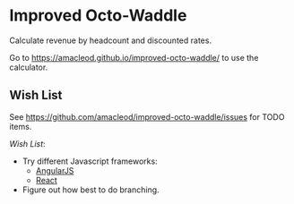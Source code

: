 Improved Octo-Waddle
====================

Calculate revenue by headcount and discounted rates.

Go to https://amacleod.github.io/improved-octo-waddle/ to use the calculator.

Wish List
---------

See https://github.com/amacleod/improved-octo-waddle/issues for TODO items.

*Wish List*:

* Try different Javascript frameworks:
  * [AngularJS][angular]
  * [React][react]
* Figure out how best to do branching.

[angular]: https://angular.io/
[react]: https://facebook.github.io/react/

